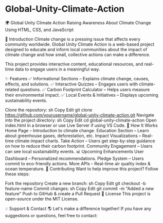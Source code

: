 # Global-Unity-Climate-Action
🌍 Global Unity Climate Action
Raising Awareness About Climate Change Using HTML, CSS, and JavaScript

📌 Introduction
Climate change is a pressing issue that affects every community worldwide. Global Unity Climate Action is a web-based project designed to educate and inform local communities about the impact of climate change and how small, collective actions can make a difference.

This project provides interactive content, educational resources, and real-time data to engage users in a meaningful way.

✨ Features
✅ Informational Sections – Explains climate change, causes, effects, and solutions.
✅ Interactive Quizzes – Engages users with climate-related questions.
✅ Carbon Footprint Calculator – Helps users measure their environmental impact.
✅ Local Events & Initiatives – Displays upcoming sustainability events.



Clone the repository:
sh
Copy
Edit
git clone https://github.com/yourusername/global-unity-climate-action.git
Navigate into the project directory:
sh
Copy
Edit
cd global-unity-climate-action
Open index.html in a browser or use Live Server if using VS Code.
🌱 How It Works
Home Page – Introduction to climate change.
Education Section – Learn about greenhouse gases, deforestation, etc.
Impact Visualizations – Real-time climate impact charts.
Take Action – Users get step-by-step guidance on how to reduce their carbon footprint.
Community Engagement – Users can see local sustainability events.
📊 Upcoming Enhancements
 User Dashboard – Personalized recommendations.
 Pledge System – Users commit to eco-friendly actions.
 More APIs – Real-time air quality index & ocean temperature.
🤝 Contributing
Want to help improve this project? Follow these steps:

Fork the repository
Create a new branch:
sh
Copy
Edit
git checkout -b feature-name
Commit changes:
sh
Copy
Edit
git commit -m "Added a new feature"
Push to GitHub & create a Pull Request
📜 License
This project is open-source under the MIT License.

💡 Support & Contact
🌎 Let's make a difference together! If you have any suggestions or questions, feel free to contact:
